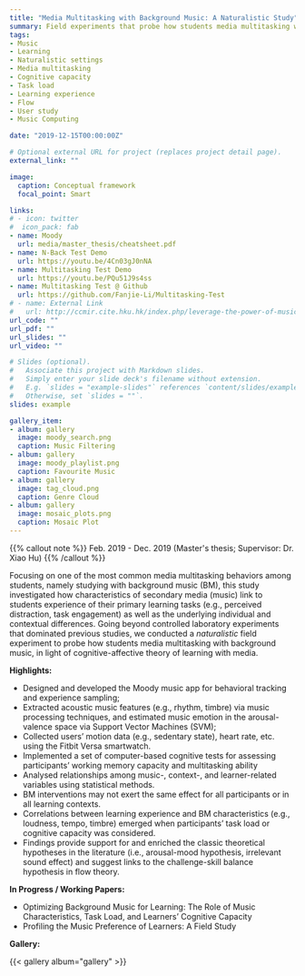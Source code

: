 ```yaml
---
title: "Media Multitasking with Background Music: A Naturalistic Study"
summary: Field experiments that probe how students media multitasking with background music, in light of cognitive-affective theory of learning with media.
tags:
- Music
- Learning
- Naturalistic settings
- Media multitasking
- Cognitive capacity
- Task load
- Learning experience
- Flow
- User study
- Music Computing

date: "2019-12-15T00:00:00Z"

# Optional external URL for project (replaces project detail page).
external_link: ""

image:
  caption: Conceptual framework
  focal_point: Smart

links:
# - icon: twitter
#  icon_pack: fab
- name: Moody
  url: media/master_thesis/cheatsheet.pdf
- name: N-Back Test Demo
  url: https://youtu.be/4Cn03gJ0nNA
- name: Multitasking Test Demo
  url: https://youtu.be/PQu51J9s4ss
- name: Multitasking Test @ Github
  url: https://github.com/Fanjie-Li/Multitasking-Test
# - name: External Link
#   url: http://ccmir.cite.hku.hk/index.php/leverage-the-power-of-music-for-learning/
url_code: ""
url_pdf: ""
url_slides: ""
url_video: ""

# Slides (optional).
#   Associate this project with Markdown slides.
#   Simply enter your slide deck's filename without extension.
#   E.g. `slides = "example-slides"` references `content/slides/example-slides.md`.
#   Otherwise, set `slides = ""`.
slides: example

gallery_item:
- album: gallery
  image: moody_search.png
  caption: Music Filtering
- album: gallery
  image: moody_playlist.png
  caption: Favourite Music
- album: gallery
  image: tag_cloud.png
  caption: Genre Cloud
- album: gallery
  image: mosaic_plots.png
  caption: Mosaic Plot
---
```


{{% callout note %}}
Feb. 2019 - Dec. 2019 (Master's thesis; Supervisor: Dr. Xiao Hu)
{{% /callout %}}

Focusing on one of the most common media multitasking behaviors among students, namely studying with background music (BM), this study investigated how characteristics of secondary media (music) link to students experience of their primary learning tasks (e.g., perceived distraction, task engagement) as well as the underlying individual and contextual differences. Going beyond controlled laboratory experiments that dominated previous studies, we conducted a *naturalistic* field experiment to probe how students media multitasking with background music, in light of cognitive-affective theory of learning with media.


**Highlights:**
- Designed and developed the Moody music app for behavioral tracking and experience sampling;
- Extracted acoustic music features (e.g., rhythm, timbre) via music processing techniques, and estimated music emotion in the arousal-valence space via Support Vector Machines (SVM);
- Collected users’ motion data (e.g., sedentary state), heart rate, etc. using the Fitbit Versa smartwatch.
- Implemented a set of computer-based cognitive tests for assessing participants’ working memory capacity and multitasking ability
- Analysed relationships among music-, context-, and learner-related variables using statistical methods.
- BM interventions may not exert the same effect for all participants or in all learning contexts.
- Correlations between learning experience and BM characteristics (e.g., loudness, tempo, timbre) emerged when participants’ task load or cognitive capacity was considered.
- Findings provide support for and enriched the classic theoretical hypotheses in the literature (i.e., arousal-mood hypothesis, irrelevant sound effect) and suggest links to the challenge-skill balance hypothesis in flow theory.

**In Progress / Working Papers:**
- Optimizing Background Music for Learning: The Role of Music Characteristics, Task Load, and Learners’ Cognitive Capacity
- Profiling the Music Preference of Learners: A Field Study

**Gallery:**

{{< gallery album="gallery" >}}



<div style="height: 20px;"></div>
